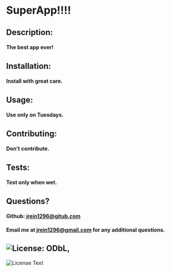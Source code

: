 

  # SuperApp!!!!
  
  ## Description: 

  #### The best app ever!

  ## Installation: 

  #### Install with great care.
 
  ## Usage: 

  #### Use only on Tuesdays.
  
  ## Contributing: 

  #### Don't contribute.
  
  ## Tests: 

  #### Test only when wet.

  ## Questions?

  #### Github: jrein1296@gitub.com
  #### Email me at jrein1296@gmail.com for any additional questions.

  ## ![License: ODbL](https://img.shields.io/badge/License-ODbL-brightgreen.svg),
  ![License Text](https://opensource.org/licenses/MIT)